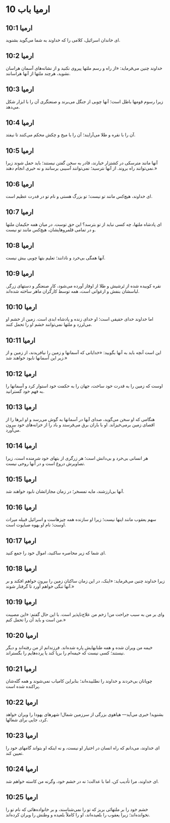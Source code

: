 # ارمیا باب 10

## ارمیا 10:1
ای خاندان اسرائیل، کلامی را که خداوند به شما می‌گوید بشنوید.

## ارمیا 10:2
خداوند چنین می‌فرماید: «از راه و رسم ملتها پیروی نکنید و از نشانه‌های آسمان هراسان نشوید، هرچند ملتها از آنها هراسانند.

## ارمیا 10:3
زیرا رسوم قومها باطل است؛ آنها چوبی از جنگل می‌برند و صنعتگری آن را با ابزار شکل می‌دهد.

## ارمیا 10:4
آن را با نقره و طلا می‌آرایند؛ آن را با میخ و چکش محکم می‌کنند تا نیفتد.

## ارمیا 10:5
آنها مانند مترسکی در کشتزار خیارند، قادر به سخن گفتن نیستند؛ باید حمل شوند زیرا نمی‌توانند راه بروند. از آنها نترسید؛ نمی‌توانند آسیبی برسانند و نه خیری انجام دهند.»

## ارمیا 10:6
ای خداوند، هیچ‌کس مانند تو نیست؛ تو بزرگ هستی و نام تو در قدرت عظیم است.

## ارمیا 10:7
ای پادشاه ملتها، چه کسی نباید از تو بترسد؟ این حق توست. در میان همه حکیمان ملتها و در تمامی قلمروهایشان، هیچ‌کس مانند تو نیست.

## ارمیا 10:8
آنها همگی بی‌خرد و نادانند؛ تعلیم بتها چوبی بیش نیست.

## ارمیا 10:9
نقره کوبیده شده از تَرشیش و طلا از اوفاز آورده می‌شود، کار صنعتگر و دستهای زرگر. لباسشان بنفش و ارغوانی است، همه توسط کارگران ماهر ساخته شده‌اند.

## ارمیا 10:10
اما خداوند خدای حقیقی است؛ او خدای زنده و پادشاه ابدی است. زمین از خشم او می‌لرزد و ملتها نمی‌توانند خشم او را تحمل کنند.

## ارمیا 10:11
این است آنچه باید به آنها بگویید: «خدایانی که آسمانها و زمین را نیافریدند، از زمین و از زیر این آسمانها نابود خواهند شد.»

## ارمیا 10:12
اوست که زمین را به قدرت خود ساخت، جهان را به حکمت خود استوار کرد و آسمانها را به فهم خود گسترانید.

## ارمیا 10:13
هنگامی که او سخن می‌گوید، صدای آبها در آسمانها به گوش می‌رسد و او ابرها را از اقصای زمین برمی‌خیزاند. او با باران برق می‌فرستد و باد را از خزانه‌های خود بیرون می‌آورد.

## ارمیا 10:14
هر انسانی بی‌خرد و بی‌دانش است؛ هر زرگری از بتهای خود شرمنده است، زیرا تصاویرش دروغ است و در آنها روحی نیست.

## ارمیا 10:15
آنها بی‌ارزشند، مایه تمسخر؛ در زمان مجازاتشان نابود خواهند شد.

## ارمیا 10:16
سهم یعقوب مانند اینها نیست؛ زیرا او سازنده همه چیزهاست و اسرائیل قبیله میراث اوست؛ نام او یهوه صبایوت است.

## ارمیا 10:17
ای شما که زیر محاصره ساکنید، اموال خود را جمع کنید.

## ارمیا 10:18
زیرا خداوند چنین می‌فرماید: «اینک، در این زمان ساکنان زمین را بیرون خواهم افکند و بر آنها تنگی خواهم آورد تا گرفتار شوند.»

## ارمیا 10:19
وای بر من به سبب جراحت من! زخم من علاج‌ناپذیر است. با این حال گفتم: «این مصیبت من است و باید آن را تحمل کنم.»

## ارمیا 10:20
خیمه من ویران شده و همه طنابهایش پاره شده‌اند. فرزندانم از من رفته‌اند و دیگر نیستند؛ کسی نیست که خیمه‌ام را برپا کند یا پرده‌هایم را بگستراند.

## ارمیا 10:21
چوپانان بی‌خردند و خداوند را نطلبیده‌اند؛ بنابراین کامیاب نمی‌شوند و همه گله‌شان پراکنده شده است.

## ارمیا 10:22
بشنوید! خبری می‌آید— هیاهوی بزرگی از سرزمین شمال! شهرهای یهودا را ویران خواهد کرد، جایی برای شغالها.

## ارمیا 10:23
ای خداوند، می‌دانم که راه انسان در اختیار او نیست، و نه اینکه او بتواند گامهای خود را تعیین کند.

## ارمیا 10:24
ای خداوند، مرا تأدیب کن، اما با عدالت؛ نه در خشم خود، وگرنه من کاسته خواهم شد.

## ارمیا 10:25
خشم خود را بر ملتهائی بریز که تو را نمی‌شناسند، و بر خانواده‌هائی که نام تو را نخوانده‌اند؛ زیرا یعقوب را بلعیده‌اند، او را کاملاً بلعیده و وطنش را ویران کرده‌اند.

